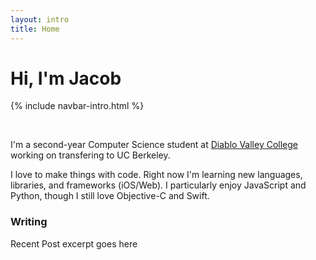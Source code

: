 ```yaml
---
layout: intro
title: Home
---
```

# Hi, I'm Jacob

{% include navbar-intro.html %}

<br>

I'm a second-year Computer Science student at [Diablo Valley College](https://en.wikipedia.org/wiki/Diablo_Valley_College) working on transfering to UC Berkeley. 

I love to make things with code. Right now I'm learning new languages, libraries, and frameworks (iOS/Web). I particularly enjoy JavaScript and Python, though I still love Objective-C and Swift.


### Writing

Recent Post excerpt goes here

